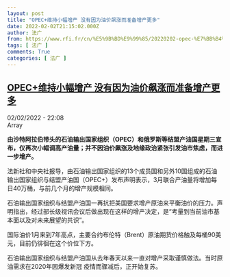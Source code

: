 ```yaml
---
layout: post
title: "OPEC+维持小幅增产 没有因为油价飙涨而准备增产更多"
date: 2022-02-02T21:15:02.000Z
author: 法广
from: https://www.rfi.fr/cn/%E5%9B%BD%E9%99%85/20220202-opec-%E7%BB%B4%E6%8C%81%E5%B0%8F%E5%B9%85%E5%A2%9E%E4%BA%A7-%E6%B2%A1%E6%9C%89%E5%9B%A0%E4%B8%BA%E6%B2%B9%E4%BB%B7%E9%A3%99%E6%B6%A8%E8%80%8C%E5%87%86%E5%A4%87%E5%A2%9E%E4%BA%A7%E6%9B%B4%E5%A4%9A
tags: [ 法广 ]
comments: True
categories: [ 法广 ]
---
```

<!--1643836502000-->
[OPEC+维持小幅增产 没有因为油价飙涨而准备增产更多](https://www.rfi.fr/cn/%E5%9B%BD%E9%99%85/20220202-opec-%E7%BB%B4%E6%8C%81%E5%B0%8F%E5%B9%85%E5%A2%9E%E4%BA%A7-%E6%B2%A1%E6%9C%89%E5%9B%A0%E4%B8%BA%E6%B2%B9%E4%BB%B7%E9%A3%99%E6%B6%A8%E8%80%8C%E5%87%86%E5%A4%87%E5%A2%9E%E4%BA%A7%E6%9B%B4%E5%A4%9A)
------

<div>
<div>02/02/2022 - 22:08</div>Array<p><strong>                    由沙特阿拉伯带头的石油输出国家组织（OPEC）和俄罗斯等结盟产油国星期三宣布，仅再次小幅调高产油量；并不因油价飙涨及地缘政治紧张引发油市焦虑，而进一步增产。                </strong></p><div >                    <p>法新社和中央社报导，由石油输出国家组织的13个成员国和另外10国组成的石油输出国家组织与结盟产油国（OPEC+）发布声明表示，3月联合产油量将增加每日40万桶，与前几个月的增产规模相同。</p><p>石油输出国家组织与结盟产油国一再抗拒美国要求增产原油来平衡油价的压力。声明指出，经过部长级视讯会议后做出现在这样的增产决定，是“考量到当前油市基本面以及对未来展望的共识”。</p><p>国际油价1月来到7年高点，主要合约布伦特（Brent）原油期货价格触及每桶90美元，目前仍徘徊在这个价位下方。</p><p>石油输出国家组织与结盟产油国从去年春天以来一直对增产采取谨慎做法。当时原油需求在2020年因爆发新冠 疫情而骤减后，正开始复苏。</p>                                            <div data-selfpromo-newsletter>    </div>    <div data-selfpromo-app>    </div>                </div>
</div>
